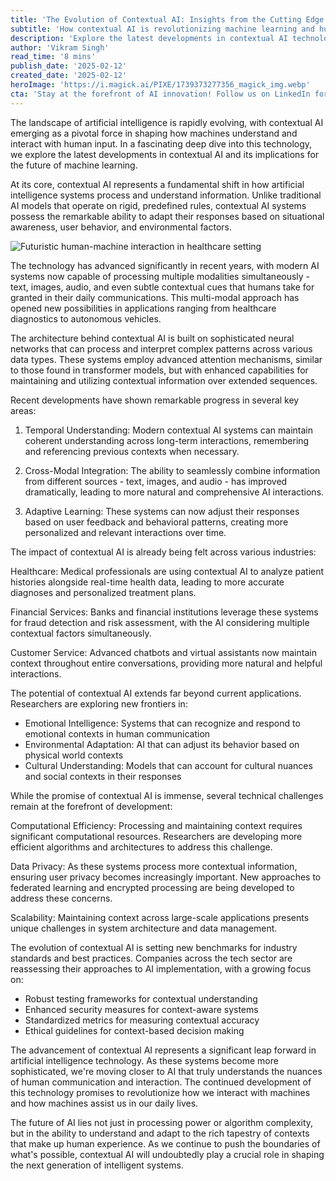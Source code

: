 ```yaml
---
title: 'The Evolution of Contextual AI: Insights from the Cutting Edge'
subtitle: 'How contextual AI is revolutionizing machine learning and human-computer interaction'
description: 'Explore the latest developments in contextual AI technology and its transformative impact across industries. From healthcare to financial services, discover how advanced AI systems are revolutionizing human-machine interaction through sophisticated context awareness and adaptive learning capabilities.'
author: 'Vikram Singh'
read_time: '8 mins'
publish_date: '2025-02-12'
created_date: '2025-02-12'
heroImage: 'https://i.magick.ai/PIXE/1739373277356_magick_img.webp'
cta: 'Stay at the forefront of AI innovation! Follow us on LinkedIn for regular updates on groundbreaking developments in contextual AI and other emerging technologies.'
---
```


The landscape of artificial intelligence is rapidly evolving, with contextual AI emerging as a pivotal force in shaping how machines understand and interact with human input. In a fascinating deep dive into this technology, we explore the latest developments in contextual AI and its implications for the future of machine learning.

At its core, contextual AI represents a fundamental shift in how artificial intelligence systems process and understand information. Unlike traditional AI models that operate on rigid, predefined rules, contextual AI systems possess the remarkable ability to adapt their responses based on situational awareness, user behavior, and environmental factors.

![Futuristic human-machine interaction in healthcare setting](https://i.magick.ai/PIXE/1739373277359_magick_img.webp)

The technology has advanced significantly in recent years, with modern AI systems now capable of processing multiple modalities simultaneously - text, images, audio, and even subtle contextual cues that humans take for granted in their daily communications. This multi-modal approach has opened new possibilities in applications ranging from healthcare diagnostics to autonomous vehicles.

The architecture behind contextual AI is built on sophisticated neural networks that can process and interpret complex patterns across various data types. These systems employ advanced attention mechanisms, similar to those found in transformer models, but with enhanced capabilities for maintaining and utilizing contextual information over extended sequences.

Recent developments have shown remarkable progress in several key areas:

1. Temporal Understanding: Modern contextual AI systems can maintain coherent understanding across long-term interactions, remembering and referencing previous contexts when necessary.

2. Cross-Modal Integration: The ability to seamlessly combine information from different sources - text, images, and audio - has improved dramatically, leading to more natural and comprehensive AI interactions.

3. Adaptive Learning: These systems can now adjust their responses based on user feedback and behavioral patterns, creating more personalized and relevant interactions over time.

The impact of contextual AI is already being felt across various industries:

Healthcare: Medical professionals are using contextual AI to analyze patient histories alongside real-time health data, leading to more accurate diagnoses and personalized treatment plans.

Financial Services: Banks and financial institutions leverage these systems for fraud detection and risk assessment, with the AI considering multiple contextual factors simultaneously.

Customer Service: Advanced chatbots and virtual assistants now maintain context throughout entire conversations, providing more natural and helpful interactions.

The potential of contextual AI extends far beyond current applications. Researchers are exploring new frontiers in:

- Emotional Intelligence: Systems that can recognize and respond to emotional contexts in human communication
- Environmental Adaptation: AI that can adjust its behavior based on physical world contexts
- Cultural Understanding: Models that can account for cultural nuances and social contexts in their responses

While the promise of contextual AI is immense, several technical challenges remain at the forefront of development:

Computational Efficiency: Processing and maintaining context requires significant computational resources. Researchers are developing more efficient algorithms and architectures to address this challenge.

Data Privacy: As these systems process more contextual information, ensuring user privacy becomes increasingly important. New approaches to federated learning and encrypted processing are being developed to address these concerns.

Scalability: Maintaining context across large-scale applications presents unique challenges in system architecture and data management.

The evolution of contextual AI is setting new benchmarks for industry standards and best practices. Companies across the tech sector are reassessing their approaches to AI implementation, with a growing focus on:

- Robust testing frameworks for contextual understanding
- Enhanced security measures for context-aware systems
- Standardized metrics for measuring contextual accuracy
- Ethical guidelines for context-based decision making

The advancement of contextual AI represents a significant leap forward in artificial intelligence technology. As these systems become more sophisticated, we're moving closer to AI that truly understands the nuances of human communication and interaction. The continued development of this technology promises to revolutionize how we interact with machines and how machines assist us in our daily lives.

The future of AI lies not just in processing power or algorithm complexity, but in the ability to understand and adapt to the rich tapestry of contexts that make up human experience. As we continue to push the boundaries of what's possible, contextual AI will undoubtedly play a crucial role in shaping the next generation of intelligent systems.